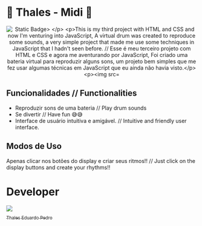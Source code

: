 # 🎵 Thales - Midi 🎵
<p align="center">
<img src="https://img.shields.io/badge/Status-Complete-green20%25" alt="Static Badge>
</p>

This is my third project with HTML and CSS and now I'm venturing into JavaScript,
A virtual drum was created to reproduce some sounds, a very simple project that made me use some techniques
in JavaScript that I hadn't seen before. // Esse é meu terceiro projeto com HTML e CSS e agora me aventurando por JavaScript,
Foi criado uma bateria virtual para reproduzir alguns sons, um projeto bem simples que me fez usar algumas técnicas
em JavaScript que eu ainda não havia visto.

![Mid Preview](thales-mid.png)

## Funcionalidades // Functionalities

- Reproduzir sons de uma bateria // Play drum sounds
- Se divertir // Have fun 😅😅
- Interface de usuário intuitiva e amigável. // Intuitive and friendly user interface.

## Modos de Uso ##

Apenas clicar nos botões do display e criar seus ritmos!! // Just click on the display buttons and create your rhythms!!

# Developer
 [<img loading="lazy" src="https://avatars.githubusercontent.com/u/89024257?v=4" width=115><br><sub>Thales Eduardo Pedro</sub>](https://github.com/thales32k0)
